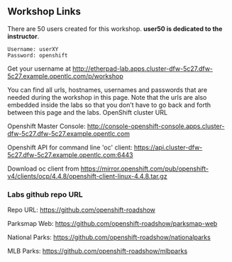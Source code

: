 ## Workshop Links

There are 50 users created for this workshop. **user50 is dedicated to the instructor**.

```
Username: userXY
Password: openshift
```

Get your username at http://etherpad-lab.apps.cluster-dfw-5c27.dfw-5c27.example.opentlc.com/p/workshop


You can find all urls, hostnames, usernames and passwords that are needed during the workshop in this page. Note that the urls are also embedded inside the labs so that you don’t have to go back and forth between this page and the labs.
OpenShift cluster URL

Openshift Master Console: http://console-openshift-console.apps.cluster-dfw-5c27.dfw-5c27.example.opentlc.com  


Openshift API for command line 'oc' client: https://api.cluster-dfw-5c27.dfw-5c27.example.opentlc.com:6443  


Download oc client from https://mirror.openshift.com/pub/openshift-v4/clients/ocp/4.4.8/openshift-client-linux-4.4.8.tar.gz


### Labs github repo URL

Repo URL: https://github.com/openshift-roadshow

Parksmap Web: https://github.com/openshift-roadshow/parksmap-web

National Parks: https://github.com/openshift-roadshow/nationalparks

MLB Parks: https://github.com/openshift-roadshow/mlbparks

